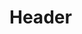 <!-- TITLE: ОРГАНИЗАЦИОННО-ТЕХНИЧЕСКИЙ РЕГЛАМЕНТ  -->
<!-- SUBTITLE: взаимодействия информационных систем 
в части обмена данными о льготных рецептах 
в рамках реализации программы льготного лекарственного обеспечения
министерства здравоохранения Республики Татарстан
 -->

# Header